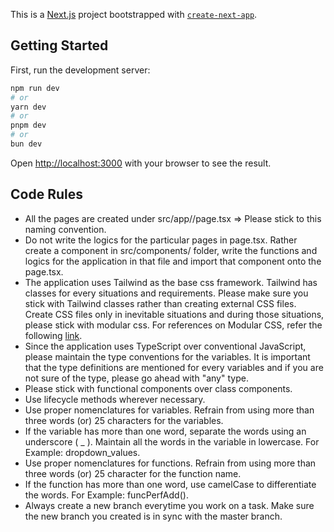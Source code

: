 This is a [Next.js](https://nextjs.org/) project bootstrapped with [`create-next-app`](https://github.com/vercel/next.js/tree/canary/packages/create-next-app).

## Getting Started

First, run the development server:

```bash
npm run dev
# or
yarn dev
# or
pnpm dev
# or
bun dev
```

Open [http://localhost:3000](http://localhost:3000) with your browser to see the result.

## Code Rules

- All the pages are created under src/app/<folder-with-page-name>/page.tsx => Please stick to this naming convention.
- Do not write the logics for the particular pages in page.tsx. Rather create a component in src/components/ folder, write the functions and logics for the application in that file and import that component onto the page.tsx.
- The application uses Tailwind as the base css framework. Tailwind has classes for every situations and requirements. Please make sure you stick with Tailwind classes rather than creating external CSS files. Create CSS files only in inevitable situations and during those situations, please stick with modular css. For references on Modular CSS, refer the following [link](https://spaceninja.com/blog/2018/what-is-modular-css/).
- Since the application uses TypeScript over conventional JavaScript, please maintain the type conventions for the variables. It is important that the type definitions are mentioned for every variables and if you are not sure of the type, please go ahead with "any" type.
- Please stick with functional components over class components.
- Use lifecycle methods wherever necessary.
- Use proper nomenclatures for variables. Refrain from using more than three words (or) 25 characters for the variables.
- If the variable has more than one word, separate the words using an underscore ( _ ). Maintain all the words in the variable in lowercase. For Example: dropdown_values.
- Use proper nomenclatures for functions. Refrain from using more than three words (or) 25 character for the function name.
- If the function has more than one word, use camelCase to differentiate the words. For Example: funcPerfAdd().
- Always create a new branch everytime you work on a task. Make sure the new branch you created is in sync with the master branch.


